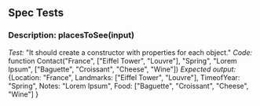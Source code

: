 ## Spec Tests

### Description: placesToSee(input)
*Test:* "It should create a constructor with properties for each object."
*Code:* function Contact("France", ["Eiffel Tower", "Louvre"], "Spring", "Lorem Ipsum", ["Baguette", "Croissant", "Cheese", "Wine"])
*Expected output:* {Location: "France", Landmarks: ["Eiffel Tower", "Louvre"], TimeofYear: "Spring", Notes: "Lorem Ipsum", Food: ["Baguette", "Croissant", "Cheese", "Wine"]
}
